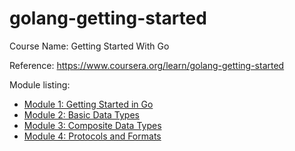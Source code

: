 # golang-getting-started

Course Name: Getting Started With Go

Reference: <https://www.coursera.org/learn/golang-getting-started>

Module listing:
- [Module 1: Getting Started in Go](mod1)
- [Module 2: Basic Data Types](mod2)
- [Module 3: Composite Data Types](mod3)
- [Module 4: Protocols and Formats](mod4)
